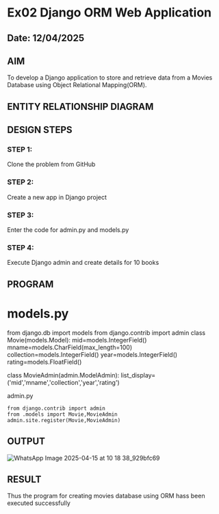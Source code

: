 # Ex02 Django ORM Web Application
## Date: 12/04/2025

## AIM
To develop a Django application to store and retrieve data from a Movies Database using Object Relational Mapping(ORM).

## ENTITY RELATIONSHIP DIAGRAM



## DESIGN STEPS

### STEP 1:
Clone the problem from GitHub

### STEP 2:
Create a new app in Django project

### STEP 3:
Enter the code for admin.py and models.py

### STEP 4:
Execute Django admin and create details for 10 books

## PROGRAM

models.py
=========

from django.db import models
from django.contrib import admin
class Movie(models.Model):
mid=models.IntegerField()
    mname=models.CharField(max_length=100)
    collection=models.IntegerField()
    year=models.IntegerField()
    rating=models.FloatField()

class MovieAdmin(admin.ModelAdmin):
    list_display=('mid','mname','collection','year','rating')


admin.py
```
from django.contrib import admin
from .models import Movie,MovieAdmin
admin.site.register(Movie,MovieAdmin)

```

## OUTPUT

![WhatsApp Image 2025-04-15 at 10 18 38_929bfc69](https://github.com/user-attachments/assets/25e33582-d5d4-4363-ad72-9bcdffa68697)



## RESULT
Thus the program for creating movies database using ORM hass been executed successfully
